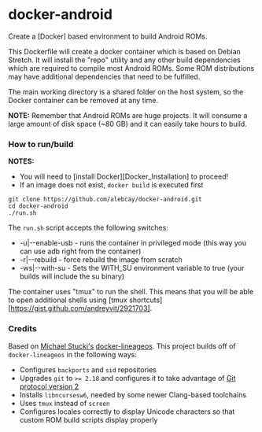 docker-android
==================

Create a [Docker] based environment to build Android ROMs.

This Dockerfile will create a docker container which is based on Debian Stretch.
It will install the "repo" utility and any other build dependencies which are required to compile most Android ROMs. Some ROM distributions may have additional dependencies that need to be fulfilled.

The main working directory is a shared folder on the host system, so the Docker container can be removed at any time.

**NOTE:** Remember that Android ROMs are huge projects. It will consume a large amount of disk space (~80 GB) and it can easily take hours to build.

### How to run/build

**NOTES:**
* You will need to [install Docker][Docker_Installation] to proceed!
* If an image does not exist, ```docker build``` is executed first

```
git clone https://github.com/alebcay/docker-android.git
cd docker-android
./run.sh
```

The `run.sh` script accepts the following switches:

* -u|--enable-usb - runs the container in privileged mode (this way you can use adb right from the container)
* -r|--rebuild - force rebuild the image from scratch
* -ws|--with-su - Sets the WITH_SU environment variable to true (your builds will include the su binary)

The container uses "tmux" to run the shell. This means that you will be able to open additional shells using [tmux shortcuts][https://gist.github.com/andreyvit/2921703].

### Credits
Based on [Michael Stucki's](https://github.com/stucki/) [docker-lineageos](https://github.com/stucki/docker-lineageos). This project builds off of `docker-lineageos` in the following ways:
- Configures `backports` and `sid` repositories
- Upgrades `git` to `>= 2.18` and configures it to take advantage of [Git protocol version 2](https://opensource.googleblog.com/2018/05/introducing-git-protocol-version-2.html)
- Installs `libncursesw6`, needed by some newer Clang-based toolchains
- Uses `tmux` instead of `screen`
- Configures locales correctly to display Unicode characters so that custom ROM build scripts display properly
